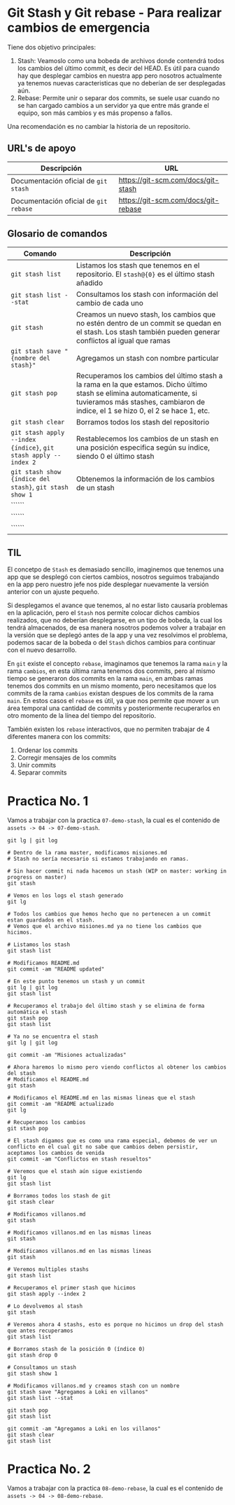 # Git Stash y Git rebase - Para realizar cambios de emergencia

Tiene dos objetivo principales:
1. Stash: Veamoslo como una bobeda de archivos donde contendrá todos los cambios del último commit, es decir del HEAD. Es útil para cuando hay que desplegar cambios en nuestra app pero nosotros actualmente ya tenemos nuevas caracteristicas que no deberían de ser desplegadas aún.
2. Rebase: Permite unir o separar dos commits, se suele usar cuando no se han cargado cambios a un servidor ya que entre más grande el equipo, son más cambios y es más propenso a fallos.

Una recomendación es no cambiar la historia de un repositorio.

## URL's de apoyo

| Descripción | URL |
| ------------- | ------------- |
| Documentación oficial de ```git stash``` | https://git-scm.com/docs/git-stash |
| Documentación oficial de ```git rebase``` | https://git-scm.com/docs/git-rebase |

## Glosario de comandos

| Comando | Descripción |
| ------------- | ------------- |
| ```git stash list``` | Listamos los stash que tenemos en el repositorio. El ```stash@{0}``` es el último stash añadido |
| ```git stash list --stat``` | Consultamos los stash con información del cambio de cada uno |
| ```git stash``` | Creamos un nuevo stash, los cambios que no estén dentro de un commit se quedan en el stash. Los stash también pueden generar conflictos al igual que ramas |
| ```git stash save "{nombre del stash}"``` | Agregamos un stash con nombre particular | 
| ```git stash pop``` | Recuperamos los cambios del último stash a la rama en la que estamos. Dicho último stash se elimina automaticamente, si tuvieramos más stashes, cambiaron de indice, el 1 se hizo 0, el 2 se hace 1, etc. |
| ```git stash clear``` | Borramos todos los stash del repositorio |
| ```git stash apply --index {índice}```, ```git stash apply --index 2``` | Restablecemos los cambios de un stash en una posición especifica según su indice, siendo 0 el último stash |
| ```git stash show {índice del stash}```, ```git stash show 1``` | Obtenemos la información de los cambios de un stash |
| `````` | |
| `````` | |
| `````` | |

## TIL

El concetpo de ```Stash``` es demasiado sencillo, imaginemos que tenemos una app que se desplegó con ciertos cambios, nosotros seguimos trabajando en la app pero nuestro jefe nos pide desplegar nuevamente la versión anterior con un ajuste pequeño.

Si desplegamos el avance que tenemos, al no estar listo causaría problemas en la aplicación, pero el ```Stash``` nos permite colocar dichos cambios realizados, que no deberían desplegarse, en un tipo de bobeda, la cual los tendrá almacenados, de esa manera nosotros podemos volver a trabajar en la versión que se deplegó antes de la app y una vez resolvimos el problema, podemos sacar de la bobeda o del ```Stash``` dichos cambios para continuar con el nuevo desarrollo.

En ```git``` existe el concepto ```rebase```, imaginamos que tenemos la rama ```main``` y la rama ```cambios```, en esta última rama tenemos dos commits, pero al mismo tiempo se generaron dos commits en la rama ```main```, en ambas ramas tenemos dos commits en un mismo momento, pero necesitamos que los commits de la rama ```cambios``` existan despues de los commits de la rama ```main```. En estos casos el ```rebase``` es útil, ya que nos permite que mover a un área temporal una cantidad de commits y posteriormente recuperarlos en otro momento de la línea del tiempo del repositorio.

También existen los ```rebase``` interactivos, que no permiten trabajar de 4 diferentes manera con los commits:
1. Ordenar los commits
2. Corregir mensajes de los commits
3. Unir commits
4. Separar commits 


# Practica No. 1

Vamos a trabajar con la practica ```07-demo-stash```, la cual es el contenido de ```assets -> 04 -> 07-demo-stash```.

```
git lg | git log

# Dentro de la rama master, modificamos misiones.md
# Stash no sería necesario si estamos trabajando en ramas.

# Sin hacer commit ni nada hacemos un stash (WIP on master: working in progress on master)
git stash

# Vemos en los logs el stash generado
git lg

# Todos los cambios que hemos hecho que no pertenecen a un commit estan guardados en el stash.
# Vemos que el archivo misiones.md ya no tiene los cambios que hicimos.

# Listamos los stash
git stash list

# Modificamos README.md
git commit -am "README updated"

# En este punto tenemos un stash y un commit
git lg | git log
git stash list

# Recuperamos el trabajo del último stash y se elimina de forma automática el stash
git stash pop
git stash list

# Ya no se encuentra el stash
git lg | git log

git commit -am "Misiones actualizadas"

# Ahora haremos lo mismo pero viendo conflictos al obtener los cambios del stash
# Modificamos el README.md
git stash

# Modificamos el README.md en las mismas lineas que el stash
git commit -am "README actualizado
git lg

# Recuperamos los cambios
git stash pop

# El stash digamos que es como una rama especial, debemos de ver un conflicto en el cual git no sabe que cambios deben persistir, aceptamos los cambios de venida
git commit -am "Conflictos en stash resueltos"

# Veremos que el stash aún sigue existiendo
git lg
git stash list

# Borramos todos los stash de git
git stash clear

# Modificamos villanos.md
git stash

# Modificamos villanos.md en las mismas lineas
git stash

# Modificamos villanos.md en las mismas lineas
git stash

# Veremos multiples stashs
git stash list

# Recuperamos el primer stash que hicimos
git stash apply --index 2

# Lo devolvemos al stash
git stash

# Veremos ahora 4 stashs, esto es porque no hicimos un drop del stash que antes recuperamos
git stash list

# Borramos stash de la posición 0 (índice 0)
git stash drop 0

# Consultamos un stash
git stash show 1

# Modificamos villanos.md y creamos stash con un nombre
git stash save "Agregamos a Loki en villanos"
git stash list --stat

git stash pop
git stash list

git commit -am "Agregamos a Loki en los villanos"
git stash clear
git stash list
```

# Practica No. 2

Vamos a trabajar con la practica ```08-demo-rebase```, la cual es el contenido de ```assets -> 04 -> 08-demo-rebase```.

```
```